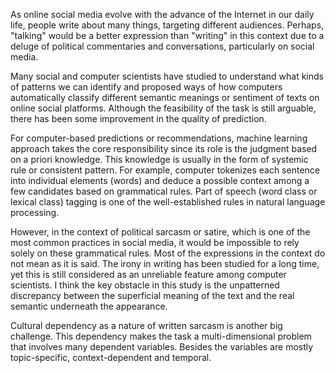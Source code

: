 As online social media evolve with the advance of the Internet in our daily life, people write about many things, targeting different audiences. Perhaps, "talking" would be a better expression than "writing" in this context due to a deluge of political commentaries and conversations, particularly on social media.

Many social and computer scientists have studied to understand what kinds of patterns we can identify and proposed ways of how computers automatically classify different semantic meanings or sentiment of texts on online social platforms. Although the feasibility of the task is still arguable, there has been some improvement in the quality of prediction.

For computer-based predictions or recommendations, machine learning approach takes the core responsibility since its role is the judgment based on a priori knowledge. This knowledge is usually in the form of systemic rule or consistent pattern. For example, computer tokenizes each sentence into individual elements (words) and deduce a possible context among a few candidates based on grammatical rules. Part of speech (word class or lexical class) tagging is one of the well-established rules in natural language processing.

However, in the context of political sarcasm or satire, which is one of the most common practices in social media, it would be impossible to rely solely on these grammatical rules. Most of the expressions in the context do not mean as it is said. The irony in writing has been studied for a long time, yet this is still considered as an unreliable feature among computer scientists. I think the key obstacle in this study is the unpatterned discrepancy between the superficial meaning of the text and the real semantic underneath the appearance.

Cultural dependency as a nature of written sarcasm is another big challenge. This dependency makes the task a multi-dimensional problem that involves many dependent variables. Besides the variables are mostly topic-specific, context-dependent and temporal.
